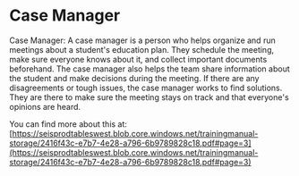 # Case Manager
Case Manager: A case manager is a person who helps organize and run meetings about a student's education plan. They schedule the meeting, make sure everyone knows about it, and collect important documents beforehand. The case manager also helps the team share information about the student and make decisions during the meeting. If there are any disagreements or tough issues, the case manager works to find solutions. They are there to make sure the meeting stays on track and that everyone's opinions are heard.

You can find more about this at: [https://seisprodtableswest.blob.core.windows.net/trainingmanual-storage/2416f43c-e7b7-4e28-a796-6b9789828c18.pdf#page=3](https://seisprodtableswest.blob.core.windows.net/trainingmanual-storage/2416f43c-e7b7-4e28-a796-6b9789828c18.pdf#page=3)
